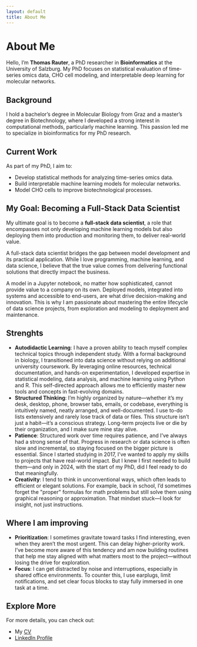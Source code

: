 ```yaml
---
layout: default
title: About Me
---
```


# About Me

Hello, I’m **Thomas Rauter**, a PhD researcher in **Bioinformatics** at the University of Salzburg.
My PhD focuses on statistical evaluation of time-series omics data, CHO cell modeling, and 
interpretable deep learning for molecular networks.

## Background

I hold a bachelor’s degree in Molecular Biology from Graz and a master’s degree in Biotechnology, 
where I developed a strong interest in computational methods, particularly machine learning.
This passion led me to specialize in bioinformatics for my PhD research.

## Current Work

As part of my PhD, I aim to:
- Develop statistical methods for analyzing time-series omics data.
- Build interpretable machine learning models for molecular networks.
- Model CHO cells to improve biotechnological processes.

## My Goal: Becoming a Full-Stack Data Scientist

My ultimate goal is to become a **full-stack data scientist**, a role that encompasses not only 
developing machine learning models but also deploying them into production and monitoring them, to 
deliver real-world value. 

A full-stack data scientist bridges the gap between model development and its practical application.
While I love programming, machine learning, and data science, I believe that the true value comes 
from delivering functional solutions that directly impact the business. 

A model in a Jupyter notebook, no matter how sophisticated, cannot provide value to a company on its
own. Deployed models, integrated into systems and accessible to end-users, are what drive 
decision-making and innovation. This is why I am passionate about mastering the entire lifecycle of
data science projects, from exploration and modeling to deployment and maintenance.


## Strenghts

- **Autodidactic Learning**: I have a proven ability to teach myself complex 
  technical topics through independent study. With a formal background in 
  biology, I transitioned into data science without relying on additional 
  university coursework. By leveraging online resources, technical 
  documentation, and hands-on experimentation, I developed expertise in  
  statistical modeling, data analysis, and machine learning using Python and 
  R. This self-directed approach allows me to efficiently master new tools 
  and concepts in fast-evolving domains.
- **Structured Thinking**: I’m highly organized by nature—whether it’s my desk,
  desktop, phone, browser tabs, emails, or codebase, everything is 
  intuitively named, neatly arranged, and well-documented. I use to-do lists 
  extensively and rarely lose track of data or files. This structure isn’t 
  just a habit—it’s a conscious strategy. Long-term projects live or die by 
  their organization, and I make sure mine stay alive.
- **Patience**: Structured work over time requires patience, and I’ve always had
  a strong sense of that. Progress in research or data science is often slow 
  and incremental, so staying focused on the bigger picture is essential. Since
  I started studying in 2017, I’ve wanted to apply my skills to projects that 
  have real-world impact. But I knew I first needed to build them—and only in 
  2024, with the start of my PhD, did I feel ready to do that meaningfully.
- **Creativity**: I tend to think in unconventional ways, which often leads to 
  efficient or elegant solutions. For example, back in school, I’d sometimes 
  forget the "proper" formulas for math problems but still solve them using 
  graphical reasoning or approximation. That mindset stuck—I look for insight,
  not just instructions.

## Where I am improving

- **Prioritization**: I sometimes gravitate toward tasks I find interesting, 
  even when they aren’t the most urgent. This can delay higher-priority work. 
  I’ve become more aware of this tendency and am now building routines that help
  me stay aligned with what matters most to the project—without losing the drive
  for exploration.
- **Focus**: I can get distracted by noise and interruptions, especially in 
  shared office environments. To counter this, I use earplugs, limit 
  notifications, and set clear focus blocks to stay fully immersed in one task 
  at a time.


## Explore More

For more details, you can check out:
- My [CV](https://drive.google.com/file/d/1a9K1L48lxbApPFR6w9N0J30hg5V_UB4F/view?usp=sharing)  
- [LinkedIn Profile](https://www.linkedin.com/in/thomas-rauter-003583281)  
